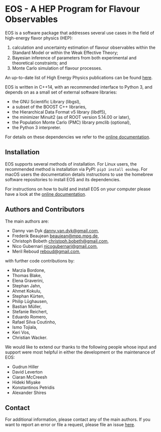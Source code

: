 EOS - A HEP Program for Flavour Observables
===========================================

EOS is a software package that addresses several use cases in the field of
high-energy flavor physics (HEP):

 1. calculation and uncertainty estimation of flavour observables within
   the Standard Model or within the Weak Effective Theory;
 2. Bayesian inference of parameters from both experimental and theoretical
   constraints; and
 3. Monte Carlo simulation of flavour processes.

An up-to-date list of High Energy Physics publications can be found [here](https://eos.github.io/publications/).

EOS is written in C++14, with an recommended interface to Python 3, and depends on
as a small set of external software libraries:

 - the GNU Scientific Library (libgsl),
 - a subset of the BOOST C++ libraries,
 - the Hierarchical Data Format v5 library (libdf5),
 - the minimizer Minuit2 (as of ROOT version 5.14.00 or later),
 - the Population Monte Carlo (PMC) library pmclib (optional),
 - the Python 3 interpreter.

For details on these dependencies we refer to the [online documentation](https://eos.github.io/doc/installation.html#installing-the-dependencies-on-linux).

Installation
------------

EOS supports several methods of installation. For Linux users, the recommended method
is installation via PyPI: ```pip3 install eoshep```. For macOS users the documentation details
instructions to use the homebrew software repositories to install EOS and its dependencies.

For instructions on how to build and install EOS on your computer please have a
look at the [online documentation](https://eos.github.io/doc/installation.html).

Authors and Contributors
------------------------

The main authors are:

 * Danny van Dyk <danny.van.dyk@gmail.com>,
 * Frederik Beaujean <beaujean@mpp.mpg.de>,
 * Christoph Bobeth <christoph.bobeth@gmail.com>,
 * Nico Gubernari <nicogubernari@gmail.com>,
 * Meril Reboud <reboud@gmail.com>,

with further code contributions by:

 * Marzia Bordone,
 * Thomas Blake,
 * Elena Graverini,
 * Stephan Jahn,
 * Ahmet Kokulu,
 * Stephan Kürten,
 * Philip Lüghausen,
 * Bastian Müller,
 * Stefanie Reichert,
 * Eduardo Romero,
 * Rafael Silva Coutinho,
 * Ismo Tojiala,
 * Keri Vos,
 * Christian Wacker.

We would like to extend our thanks to the following people whose input and
support were most helpful in either the development or the maintenance of EOS:

 * Gudrun Hiller
 * David Leverton
 * Ciaran McCreesh
 * Hideki Miyake
 * Konstantinos Petridis
 * Alexander Shires

Contact
-------

For additional information, please contact any of the main authors. If you want to report an
error or file a request, please file an issue [here](https://github.com/eos/eos/issues).
